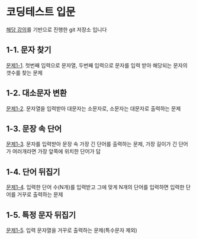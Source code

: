 # 코딩테스트 입문
[해당 강의](https://www.inflearn.com/course/%EC%9E%90%EB%B0%94-%EC%95%8C%EA%B3%A0%EB%A6%AC%EC%A6%98-%EB%AC%B8%EC%A0%9C%ED%92%80%EC%9D%B4-%EC%BD%94%ED%85%8C%EB%8C%80%EB%B9%84)를 기반으로 진행한 git 저장소 입니다

## 1-1. 문자 찾기
[문제1-1](/src/problem1/Problem1_1.java). 첫번째 입력으로 문자열, 두번째 입력으로 문자를 입력 받아 해당되는 문자의 갯수를 찾는 문제



## 1-2. 대소문자 변환
[문제1-2](/src/problem1/Problem1_2.java). 문자열을 입력받아 대문자는 소문자로, 소문자는 대문자로 출력하는 문제


## 1-3. 문장 속 단어
[문제1-3](/src/problem1/Problem1_3.java). 문자를 입력받아 문장 속 가장 긴 단어를 출력하는 문제, 가장 길이가 긴 단어가 여러개라면 가장 앞쪽에 위치한 단어가 답



## 1-4. 단어 뒤집기
[문제1-4](/src/problem1/Problem1_4.java). 입력한 단어 수(N개)를 입력받고 그에 맞게 N개의 단어를 입력하면 입력한 단어를 거꾸로 출력하는 문제

## 1-5. 특정 문자 뒤집기
[문제1-5](/src/problem1/Problem1_5.java). 입력 문자열을 거꾸로 출력하는 문제(특수문자 제외)



